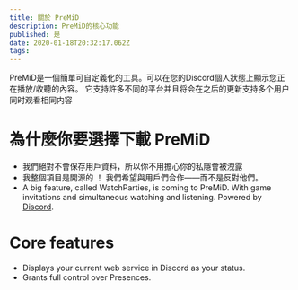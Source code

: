 ```yaml
---
title: 關於 PreMiD
description: PreMiD的核心功能
published: 是
date: 2020-01-18T20:32:17.062Z
tags:
---
```


PreMiD是一個簡單可自定義化的工具。可以在您的Discord個人狀態上顯示您正在播放/收聽的內容。 它支持許多不同的平台并且将会在之后的更新支持多个用户同时观看相同内容

# 為什麼你要選擇下載 PreMiD
- 我們絕對不會保存用戶資料，所以你不用擔心你的私隱會被洩露
- 我整個項目是開源的 ！ 我們希望與用戶們合作――而不是反對他們。
- A big feature, called WatchParties, is coming to PreMiD. With game invitations and simultaneous watching and listening. Powered by [Discord](https://discordapp.com/).

# Core features
- Displays your current web service in Discord as your status.
- Grants full control over Presences.